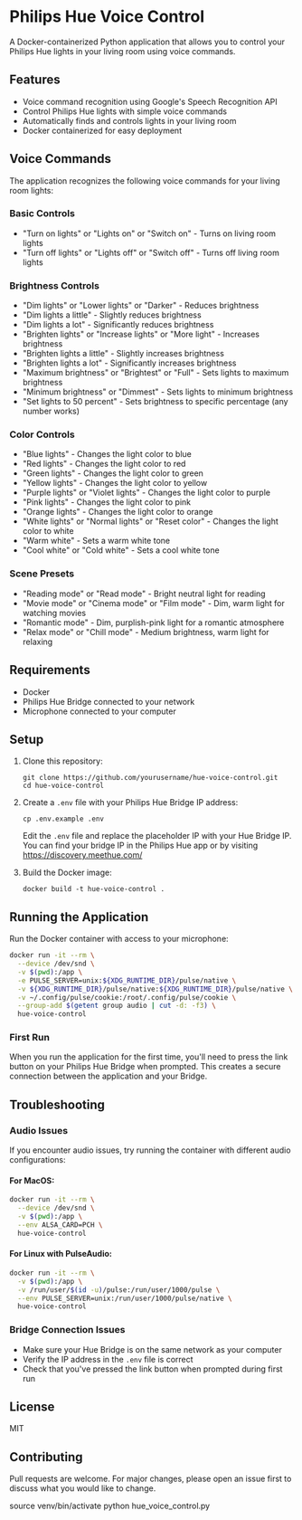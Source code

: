 # Philips Hue Voice Control

A Docker-containerized Python application that allows you to control your Philips Hue lights in your living room using voice commands.

## Features

- Voice command recognition using Google's Speech Recognition API
- Control Philips Hue lights with simple voice commands
- Automatically finds and controls lights in your living room
- Docker containerized for easy deployment

## Voice Commands

The application recognizes the following voice commands for your living room lights:

### Basic Controls
- "Turn on lights" or "Lights on" or "Switch on" - Turns on living room lights
- "Turn off lights" or "Lights off" or "Switch off" - Turns off living room lights

### Brightness Controls
- "Dim lights" or "Lower lights" or "Darker" - Reduces brightness
- "Dim lights a little" - Slightly reduces brightness
- "Dim lights a lot" - Significantly reduces brightness
- "Brighten lights" or "Increase lights" or "More light" - Increases brightness
- "Brighten lights a little" - Slightly increases brightness
- "Brighten lights a lot" - Significantly increases brightness
- "Maximum brightness" or "Brightest" or "Full" - Sets lights to maximum brightness
- "Minimum brightness" or "Dimmest" - Sets lights to minimum brightness
- "Set lights to 50 percent" - Sets brightness to specific percentage (any number works)

### Color Controls
- "Blue lights" - Changes the light color to blue
- "Red lights" - Changes the light color to red
- "Green lights" - Changes the light color to green
- "Yellow lights" - Changes the light color to yellow
- "Purple lights" or "Violet lights" - Changes the light color to purple
- "Pink lights" - Changes the light color to pink
- "Orange lights" - Changes the light color to orange
- "White lights" or "Normal lights" or "Reset color" - Changes the light color to white
- "Warm white" - Sets a warm white tone
- "Cool white" or "Cold white" - Sets a cool white tone

### Scene Presets
- "Reading mode" or "Read mode" - Bright neutral light for reading
- "Movie mode" or "Cinema mode" or "Film mode" - Dim, warm light for watching movies
- "Romantic mode" - Dim, purplish-pink light for a romantic atmosphere
- "Relax mode" or "Chill mode" - Medium brightness, warm light for relaxing

## Requirements

- Docker
- Philips Hue Bridge connected to your network
- Microphone connected to your computer

## Setup

1. Clone this repository:
   ```
   git clone https://github.com/yourusername/hue-voice-control.git
   cd hue-voice-control
   ```

2. Create a `.env` file with your Philips Hue Bridge IP address:
   ```
   cp .env.example .env
   ```
   
   Edit the `.env` file and replace the placeholder IP with your Hue Bridge IP.
   You can find your bridge IP in the Philips Hue app or by visiting https://discovery.meethue.com/

3. Build the Docker image:
   ```
   docker build -t hue-voice-control .
   ```

## Running the Application

Run the Docker container with access to your microphone:

```bash
docker run -it --rm \
  --device /dev/snd \
  -v $(pwd):/app \
  -e PULSE_SERVER=unix:${XDG_RUNTIME_DIR}/pulse/native \
  -v ${XDG_RUNTIME_DIR}/pulse/native:${XDG_RUNTIME_DIR}/pulse/native \
  -v ~/.config/pulse/cookie:/root/.config/pulse/cookie \
  --group-add $(getent group audio | cut -d: -f3) \
  hue-voice-control
```

### First Run

When you run the application for the first time, you'll need to press the link button on your Philips Hue Bridge when prompted. This creates a secure connection between the application and your Bridge.

## Troubleshooting

### Audio Issues

If you encounter audio issues, try running the container with different audio configurations:

#### For MacOS:
```bash
docker run -it --rm \
  --device /dev/snd \
  -v $(pwd):/app \
  --env ALSA_CARD=PCH \
  hue-voice-control
```

#### For Linux with PulseAudio:
```bash
docker run -it --rm \
  -v $(pwd):/app \
  -v /run/user/$(id -u)/pulse:/run/user/1000/pulse \
  --env PULSE_SERVER=unix:/run/user/1000/pulse/native \
  hue-voice-control
```

### Bridge Connection Issues

- Make sure your Hue Bridge is on the same network as your computer
- Verify the IP address in the `.env` file is correct
- Check that you've pressed the link button when prompted during first run

## License

MIT

## Contributing

Pull requests are welcome. For major changes, please open an issue first to discuss what you would like to change. 

source venv/bin/activate
python hue_voice_control.py 